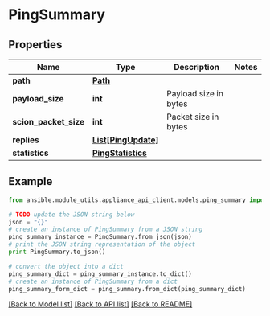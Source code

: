 # PingSummary


## Properties
Name | Type | Description | Notes
------------ | ------------- | ------------- | -------------
**path** | [**Path**](Path.md) |  | 
**payload_size** | **int** | Payload size in bytes | 
**scion_packet_size** | **int** | Packet size in bytes | 
**replies** | [**List[PingUpdate]**](PingUpdate.md) |  | 
**statistics** | [**PingStatistics**](PingStatistics.md) |  | 

## Example

```python
from ansible.module_utils.appliance_api_client.models.ping_summary import PingSummary

# TODO update the JSON string below
json = "{}"
# create an instance of PingSummary from a JSON string
ping_summary_instance = PingSummary.from_json(json)
# print the JSON string representation of the object
print PingSummary.to_json()

# convert the object into a dict
ping_summary_dict = ping_summary_instance.to_dict()
# create an instance of PingSummary from a dict
ping_summary_form_dict = ping_summary.from_dict(ping_summary_dict)
```
[[Back to Model list]](../README.md#documentation-for-models) [[Back to API list]](../README.md#documentation-for-api-endpoints) [[Back to README]](../README.md)


